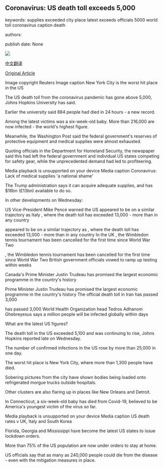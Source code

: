 ## Coronavirus: US death toll exceeds 5,000

keywords: supplies exceeded city place latest exceeds officials 5000 world toll coronavirus caption death

authors: 

publish date: None

![](https://ichef.bbci.co.uk/news/1024/branded_news/E061/production/_111514475_cff75d3b-67f6-4c42-a3f7-d33840e43598.jpg)

[中文翻译](Coronavirus%3A%20US%20death%20toll%20exceeds%205%2C000_zh.md)

[Original Article](https://www.bbc.com/news/world-us-canada-52130939)

Image copyright Reuters Image caption New York City is the worst hit place in the US

The US death toll from the coronavirus pandemic has gone above 5,000, Johns Hopkins University has said.

Earlier the university said 884 people had died in 24 hours - a new record.

Among the latest victims was a six-week-old baby. More than 216,000 are now infected - the world's highest figure.

Meanwhile, the Washington Post said the federal government's reserves of protective equipment and medical supplies were almost exhausted.

Quoting officials in the Department for Homeland Security, the newspaper said this had left the federal government and individual US states competing for safety gear, while the unprecedented demand had led to profiteering.

Media playback is unsupported on your device Media caption Coronavirus: Lack of medical supplies 'a national shame'

The Trump administration says it can acquire adequate supplies, and has $16bn (£13bn) available to do so.

In other developments on Wednesday:

US Vice-President Mike Pence warned the US appeared to be on a similar trajectory as Italy , where the death toll has exceeded 13,000 - more than in any country

appeared to be on a similar trajectory as , where the death toll has exceeded 13,000 - more than in any country In the UK , the Wimbledon tennis tournament has been cancelled for the first time since World War Two

, the Wimbledon tennis tournament has been cancelled for the first time since World War Two British government officials vowed to ramp up testing within weeks

Canada's Prime Minister Justin Trudeau has promised the largest economic programme in the country's history

Prime Minister Justin Trudeau has promised the largest economic programme in the country's history The official death toll in Iran has passed 3,000

has passed 3,000 World Health Organization head Tedros Adhanom Ghebreyesus says a million people will be infected globally within days

What are the latest US figures?

The death toll in the US exceeded 5,100 and was continuing to rise, Johns Hopkins reported late on Wednesday.

The number of confirmed infections in the US rose by more than 25,000 in one day.

The worst hit place is New York City, where more than 1,300 people have died.

Sobering pictures from the city have shown bodies being loaded onto refrigerated morgue trucks outside hospitals.

Other clusters are also flaring up in places like New Orleans and Detroit.

In Connecticut, a six-week-old baby has died from Covid-19, believed to be America's youngest victim of the virus so far.

Media playback is unsupported on your device Media caption US death rates v UK, Italy and South Korea

Florida, Georgia and Mississippi have become the latest US states to issue lockdown orders.

More than 75% of the US population are now under orders to stay at home.

US officials say that as many as 240,000 people could die from the disease - even with the mitigation measures in place.
